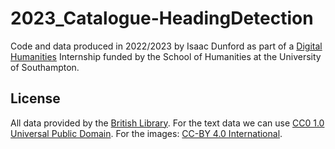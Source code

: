 # 2023_Catalogue-HeadingDetection
Code and data produced in 2022/2023 by Isaac Dunford as part of a [Digital Humanities](http://digitalhumanities.soton.ac.uk/) Internship funded by the School of Humanities at the University of Southampton.

## License

All data provided by the [British Library](https://creativecommons.org/licenses/by/4.0/). For the text data we can use [CC0 1.0 Universal Public Domain](https://creativecommons.org/publicdomain/zero/1.0/). For the images: [CC-BY 4.0 International](https://creativecommons.org/licenses/by/4.0/). 
